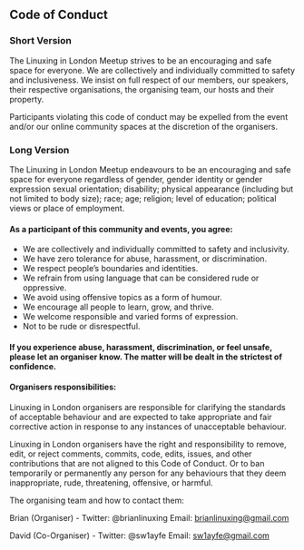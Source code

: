 ## Code of Conduct

### Short Version
The Linuxing in London Meetup strives to be an encouraging and safe space for everyone. We are collectively and individually committed to safety and inclusiveness. We insist on full respect of our members, our speakers, their respective organisations, the organising team, our hosts and their property.

Participants violating this code of conduct may be expelled from the event and/or our online community spaces at the discretion of the organisers.

### Long Version
The Linuxing in London Meetup endeavours to be an encouraging and safe space for everyone regardless of gender, gender identity or gender expression sexual orientation; disability; physical appearance (including but not limited to body size); race; age; religion; level of education; political views or place of employment.

#### As a participant of this community and events, you agree:
* We are collectively and individually committed to safety and inclusivity.
* We have zero tolerance for abuse, harassment, or discrimination.
* We respect people’s boundaries and identities.
* We refrain from using language that can be considered rude or oppressive. 
* We avoid using offensive topics as a form of humour.
* We encourage all people to learn, grow, and thrive.
* We welcome responsible and varied forms of expression.
* Not to be rude or disrespectful.

#### If you experience abuse, harassment, discrimination, or feel unsafe, please let an organiser know. The matter will be dealt in the strictest of confidence.

#### Organisers responsibilities:
Linuxing in London organisers are responsible for clarifying the standards of acceptable behaviour and are expected to take appropriate and fair corrective action in response to any instances of unacceptable behaviour.

Linuxing in London organisers have the right and responsibility to remove, edit, or reject comments, commits, code, edits, issues, and other contributions that are not aligned to this Code of Conduct. Or to ban temporarily or permanently any person for any behaviours that they deem inappropriate, rude, threatening, offensive, or harmful.

The organising team and how to contact them:

Brian (Organiser) - Twitter: @brianlinuxing Email: brianlinuxing@gmail.com

David (Co-Organiser) - Twitter: @sw1ayfe Email: sw1ayfe@gmail.com


